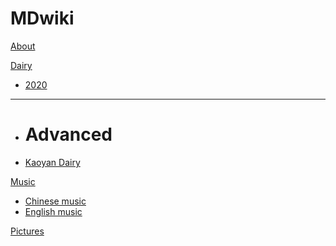 # MDwiki

[About](index.md)

[Dairy]()

  * [2020](dairy/2020.md)
- - - -
  * # Advanced
  * [Kaoyan Dairy](dairy/kaoyandairy.md)

[Music]()

  * [Chinese music](music/chinesemusic.md)
  * [English music](music/levy_processes.md)

[Pictures](coding/PythonNote.md)


<script src="https://polyfill.io/v3/polyfill.min.js?features=es6"></script>
<script id="MathJax-script" async src="https://cdn.jsdelivr.net/npm/mathjax@3/es5/tex-mml-chtml.js"></script>
